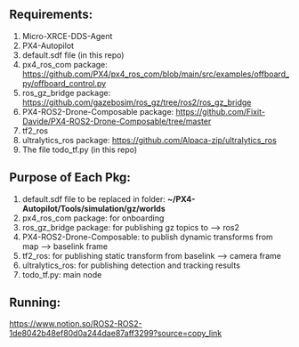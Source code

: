 ## Requirements:

1. Micro-XRCE-DDS-Agent
2. PX4-Autopilot
3. default.sdf file (in this repo)
4. px4_ros_com package: https://github.com/PX4/px4_ros_com/blob/main/src/examples/offboard_py/offboard_control.py
5. ros_gz_bridge package: https://github.com/gazebosim/ros_gz/tree/ros2/ros_gz_bridge
6. PX4-ROS2-Drone-Composable package: https://github.com/Fixit-Davide/PX4-ROS2-Drone-Composable/tree/master
7. tf2_ros
8. ultralytics_ros package: https://github.com/Alpaca-zip/ultralytics_ros
9. The file todo_tf.py (in this repo)


## Purpose of Each Pkg:

1. default.sdf file to be replaced in folder:  <b> ~/PX4-Autopilot/Tools/simulation/gz/worlds </b>
2. px4_ros_com package: for onboarding <br>
3. ros_gz_bridge package: for publishing gz topics to --> ros2 <br>
4. PX4-ROS2-Drone-Composable: to publish dynamic transforms from map --> baselink frame <br>
5. tf2_ros: for publishing static transform from baselink --> camera frame <br>
6. ultralytics_ros: for publishing detection and tracking results <br>
7. todo_tf.py: main node

## Running:

https://www.notion.so/ROS2-ROS2-1de8042b48ef80d0a244dae87aff3299?source=copy_link

